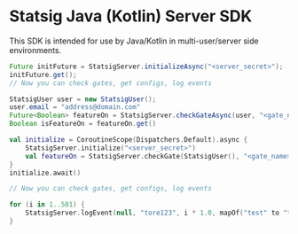 # Statsig Java (Kotlin) Server SDK

This SDK is intended for use by Java/Kotlin in multi-user/server side environments.

```java
Future initFuture = StatsigServer.initializeAsync("<server_secret>");
initFuture.get();
// Now you can check gates, get configs, log events

StatsigUser user = new StatsigUser();
user.email = "address@domain.com"
Future<Boolean> featureOn = StatsigServer.checkGateAsync(user, "<gate_name>");
Boolean isFeatureOn = featureOn.get()
```

```kotlin
val initialize = CoroutineScope(Dispatchers.Default).async {
    StatsigServer.initialize("<server_secret>")
    val featureOn = StatsigServer.checkGate(StatsigUser(), "<gate_name>")
}
initialize.await()

// Now you can check gates, get configs, log events

for (i in 1..501) {
    StatsigServer.logEvent(null, "tore123", i * 1.0, mapOf("test" to "test2"))
}
```
